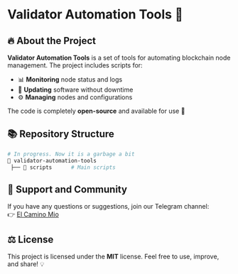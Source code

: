 # Validator Automation Tools 🚀

## 🔥 About the Project
**Validator Automation Tools** is a set of tools for automating blockchain node management. 
The project includes scripts for:
- 📊 **Monitoring** node status and logs
- 🔄 **Updating** software without downtime
- ⚙️ **Managing** nodes and configurations

The code is completely **open-source** and available for use 🎉

## 📚 Repository Structure
```bash
# In progress. Now it is a garbage a bit
📂 validator-automation-tools
 ├── 📂 scripts      # Main scripts
```

## 📢 Support and Community
If you have any questions or suggestions, join our Telegram channel:  
👉 [El Camino Mio](http://t.me/el_camino_mio)

## ⚖️ License
This project is licensed under the **MIT** license. Feel free to use, improve, and share! 💡
